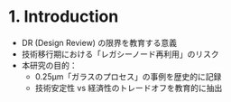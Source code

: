 # 1. Introduction

- DR (Design Review) の限界を教育する意義  
- 技術移行期における「レガシーノード再利用」のリスク  
- 本研究の目的：  
  - 0.25µm「ガラスのプロセス」の事例を歴史的に記録  
  - 技術安定性 vs 経済性のトレードオフを教育的に抽出  
